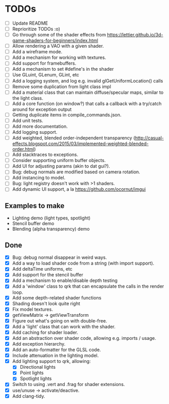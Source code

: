 # TODOs

- [ ] Update README
- [ ] Reprioritize TODOs :o)
- [ ] Go through some of the shader effects from https://lettier.github.io/3d-game-shaders-for-beginners/index.html
- [ ] Allow rendering a VAO with a given shader.
- [ ] Add a wireframe mode.
- [ ] Add a mechanism for working with textures.
- [ ] Add support for framebuffers.
- [ ] Add a mechanism to set #define's in the shader
- [ ] Use GLuint, GLenum, GLint, etc
- [ ] Add a logging system, and log e.g. invalid glGetUniformLocation() calls
- [ ] Remove some duplication from light class impl
- [ ] Add a material class that can maintain diffuse/specular maps, similar to the light class.
- [ ] Add a core function (on window?) that calls a callback with a try/catch around for exception output
- [ ] Getting duplicate items in compile_commands.json.
- [ ] Add unit tests.
- [ ] Add more documentation.
- [ ] Add logging support.
- [ ] Add weighted, blended order-independent transparency (http://casual-effects.blogspot.com/2015/03/implemented-weighted-blended-order.html)
- [ ] Add stacktraces to exceptions.
- [ ] Consider supporting uniform buffer objects.
- [ ] Add UI for adjusting params (akin to dat gui?).
- [ ] Bug: debug normals are modified based on camera rotation.
- [ ] Add instancing to model.
- [ ] Bug: light registry doesn't work with >1 shaders.
- [ ] Add dynamic UI support, a la https://github.com/ocornut/imgui

## Examples to make

- Lighting demo (light types, spotlight)
- Stencil buffer demo
- Blending (alpha transparency) demo

## Done
- [x] Bug: debug normal disappear in weird ways.
- [x] Add a way to load shader code from a string (with import support).
- [x] Add deltaTime uniforms, etc
- [x] Add support for the stencil buffer
- [x] Add a mechanism to enable/disable depth testing
- [x] Add a 'window' class to qrk that can encapsulate the calls in the render loop.
- [x] Add some depth-related shader functions
- [x] Shading doesn't look quite right
- [x] Fix model textures.
- [x] getViewMatrix -> getViewTransform
- [x] Figure out what's going on with double-free.
- [x] Add a 'light' class that can work with the shader.
- [x] Add caching for shader loader.
- [x] Add an abstraction over shader code, allowing e.g. imports / usage.
- [x] Add exception hierarchy.
- [x] Add an auto-formatter for the GLSL code.
- [x] Include attenuation in the lighting model.
- [x] Add lighting support to qrk, allowing:
  - [x] Directional lights
  - [x] Point lights
  - [x] Spotlight lights
- [x] Switch to using .vert and .frag for shader extensions.
- [x] use/unuse -> activate/deactive.
- [x] Add clang-tidy.
